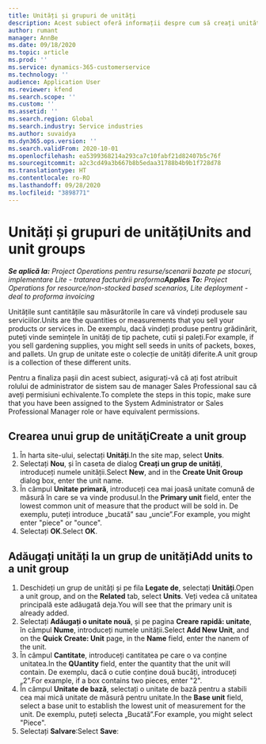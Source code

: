 ```yaml
---
title: Unități și grupuri de unități
description: Acest subiect oferă informații despre cum să creați unități și grupuri de unități în Dynamics 365 Project Operations.
author: rumant
manager: AnnBe
ms.date: 09/18/2020
ms.topic: article
ms.prod: ''
ms.service: dynamics-365-customerservice
ms.technology: ''
audience: Application User
ms.reviewer: kfend
ms.search.scope: ''
ms.custom: ''
ms.assetid: ''
ms.search.region: Global
ms.search.industry: Service industries
ms.author: suvaidya
ms.dyn365.ops.version: ''
ms.search.validFrom: 2020-10-01
ms.openlocfilehash: ea5399368214a293ca7c10fabf21d82407b5c76f
ms.sourcegitcommit: a2c3cd49a3b667b8b5edaa31788b4b9b1f728d78
ms.translationtype: HT
ms.contentlocale: ro-RO
ms.lasthandoff: 09/28/2020
ms.locfileid: "3898771"
---
```

# <a name="units-and-unit-groups"></a><span data-ttu-id="69118-103">Unități și grupuri de unități</span><span class="sxs-lookup"><span data-stu-id="69118-103">Units and unit groups</span></span>

<span data-ttu-id="69118-104">_**Se aplică la:** Project Operations pentru resurse/scenarii bazate pe stocuri, implementare Lite - tratarea facturării proforma_</span><span class="sxs-lookup"><span data-stu-id="69118-104">_**Applies To:** Project Operations for resource/non-stocked based scenarios, Lite deployment - deal to proforma invoicing_</span></span>

<span data-ttu-id="69118-105">Unitățile sunt cantitățile sau măsurătorile în care vă vindeți produsele sau serviciilor.</span><span class="sxs-lookup"><span data-stu-id="69118-105">Units are the quantities or measurements that you sell your products or services in.</span></span> <span data-ttu-id="69118-106">De exemplu, dacă vindeți produse pentru grădinărit, puteți vinde semințele în unități de tip pachete, cutii și paleți.</span><span class="sxs-lookup"><span data-stu-id="69118-106">For example, if you sell gardening supplies, you might sell seeds in units of packets, boxes, and pallets.</span></span> <span data-ttu-id="69118-107">Un grup de unitate este o colecție de unități diferite.</span><span class="sxs-lookup"><span data-stu-id="69118-107">A unit group is a collection of these different units.</span></span>

<span data-ttu-id="69118-108">Pentru a finaliza pașii din acest subiect, asigurați-vă că ați fost atribuit rolului de administrator de sistem sau de manager Sales Professional sau că aveți permisiuni echivalente.</span><span class="sxs-lookup"><span data-stu-id="69118-108">To complete the steps in this topic, make sure that you have been assigned to the System Administrator or Sales Professional Manager role or have equivalent permissions.</span></span>

## <a name="create-a-unit-group"></a><span data-ttu-id="69118-109">Crearea unui grup de unităţi</span><span class="sxs-lookup"><span data-stu-id="69118-109">Create a unit group</span></span>

1. <span data-ttu-id="69118-110">În harta site-ului, selectați **Unități**.</span><span class="sxs-lookup"><span data-stu-id="69118-110">In the site map, select **Units**.</span></span>
2. <span data-ttu-id="69118-111">Selectați **Nou**, și în caseta de dialog **Creați un grup de unități**, introduceți numele unității.</span><span class="sxs-lookup"><span data-stu-id="69118-111">Select **New**, and in the **Create Unit Group** dialog box, enter the unit name.</span></span>
3. <span data-ttu-id="69118-112">În câmpul **Unitate primară**, introduceți cea mai joasă unitate comună de măsură în care se va vinde produsul.</span><span class="sxs-lookup"><span data-stu-id="69118-112">In the **Primary unit** field, enter the lowest common unit of measure that the product will be sold in.</span></span> <span data-ttu-id="69118-113">De exemplu, puteți introduce „bucată” sau „uncie”.</span><span class="sxs-lookup"><span data-stu-id="69118-113">For example, you might enter "piece" or "ounce".</span></span>
4. <span data-ttu-id="69118-114">Selectați **OK**.</span><span class="sxs-lookup"><span data-stu-id="69118-114">Select **OK**.</span></span>

## <a name="add-units-to-a-unit-group"></a><span data-ttu-id="69118-115">Adăugați unități la un grup de unități</span><span class="sxs-lookup"><span data-stu-id="69118-115">Add units to a unit group</span></span>

1. <span data-ttu-id="69118-116">Deschideți un grup de unități și pe fila **Legate de**, selectați **Unități**.</span><span class="sxs-lookup"><span data-stu-id="69118-116">Open a unit group, and on the **Related** tab, select **Units**.</span></span> <span data-ttu-id="69118-117">Veți vedea că unitatea principală este adăugată deja.</span><span class="sxs-lookup"><span data-stu-id="69118-117">You will see that the primary unit is already added.</span></span>
2. <span data-ttu-id="69118-118">Selectați **Adăugați o unitate nouă**, și pe pagina **Creare rapidă: unitate**, în câmpul **Nume**, introduceți numele unității.</span><span class="sxs-lookup"><span data-stu-id="69118-118">Select **Add New Unit**, and on the **Quick Create: Unit** page, in the **Name** field, enter the nanem of the unit.</span></span>
3. <span data-ttu-id="69118-119">În câmpul **Cantitate**, introduceți cantitatea pe care o va conține unitatea.</span><span class="sxs-lookup"><span data-stu-id="69118-119">In the **QUantity** field, enter the quantity that the unit will contain.</span></span> <span data-ttu-id="69118-120">De exemplu, dacă o cutie conține două bucăți, introduceți „2”.</span><span class="sxs-lookup"><span data-stu-id="69118-120">For example, if a box contains two pieces, enter "2".</span></span> 
4. <span data-ttu-id="69118-121">În câmpul **Unitate de bază**, selectați o unitate de bază pentru a stabili cea mai mică unitate de măsură pentru unitate.</span><span class="sxs-lookup"><span data-stu-id="69118-121">In the **Base unit** field, select a base unit to establish the lowest unit of measurement for the unit.</span></span> <span data-ttu-id="69118-122">De exemplu, puteți selecta „Bucată”.</span><span class="sxs-lookup"><span data-stu-id="69118-122">For example, you might select "Piece".</span></span>
5. <span data-ttu-id="69118-123">Selectați **Salvare**:</span><span class="sxs-lookup"><span data-stu-id="69118-123">Select **Save**:</span></span>
